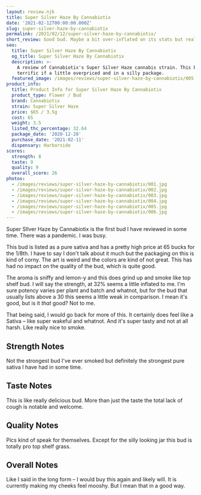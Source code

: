 ```yaml
---
layout: review.njk
title: Super Silver Haze By Cannabiotix
date: '2021-02-12T00:00:00.000Z'
slug: super-silver-haze-by-cannabiotix
permalink: /2021/02/12/super-silver-haze-by-cannabiotix/
short_review: Good bud. Maybe a bit over-inflated on its stats but really nice to smoke.
seo:
  title: Super Silver Haze By Cannabiotix
  og_title: Super Silver Haze By Cannabiotix
  description: >-
    A review of Cannabiotix's Super Silver Haze cannabis strain. This bud is
    terrific if a little overpriced and in a silly package.
  featured_image: /images/reviews/super-silver-haze-by-cannabiotix/005.jpg
product_info:
  title: Product Info for Super Silver Haze By Cannabiotix
  product_type: Flower / Bud
  brand: Cannabiotix
  strain: Super Silver Haze
  price: $65 / 3.5g
  cost: 65
  weight: 3.5
  listed_thc_percentage: 32.64
  package_date: '2020-12-28'
  purchase_date: '2021-02-11'
  dispensary: Harborside
scores:
  strength: 8
  taste: 9
  quality: 9
  overall_score: 26
photos:
  - /images/reviews/super-silver-haze-by-cannabiotix/001.jpg
  - /images/reviews/super-silver-haze-by-cannabiotix/002.jpg
  - /images/reviews/super-silver-haze-by-cannabiotix/003.jpg
  - /images/reviews/super-silver-haze-by-cannabiotix/004.jpg
  - /images/reviews/super-silver-haze-by-cannabiotix/005.jpg
  - /images/reviews/super-silver-haze-by-cannabiotix/006.jpg
---
```


Super SIlver Haze by Cannabiotix is the first bud I have reviewed in some time. There was a pandemic. I was busy.

This bud is listed as a pure sativa and has a pretty high price at 65 bucks for the 1/8th. I have to say I don't talk about it much but the packaging on this is kind of corny. The art is weird and the colors are kind of not great. This has had no impact on the quality of the bud, which is quite good.

The aroma is sniffy and lemon-y and this does grind up and smoke like top shelf bud. I will say the strength, at 32% seems a little inflated to me. I'm sure potency varies per plant and batch and whatnot, but for the bud that usually lists above a 30 this seems a little weak in comparison. I mean it's good, but is it _that_ good? Not to me.

That being said, I would go back for more of this. It certainly does feel like a Sativa – like super wakeful and whatnot. And it's super tasty and not at all harsh. Like really nice to smoke.

## Strength Notes

Not the strongest bud I've ever smoked but definitely the strongest pure sativa I have had in some time.

## Taste Notes

This is like really delicious bud. More than just the taste the total lack of cough is notable and welcome.

## Quality Notes

Pics kind of speak for themselves. Except for the silly looking jar this bud is totally pro top shelf grass.

## Overall Notes

Like I said in the long form – I would buy this again and likely will. It is currently making my cheeks feel mooshy. But I mean that in a good way.
